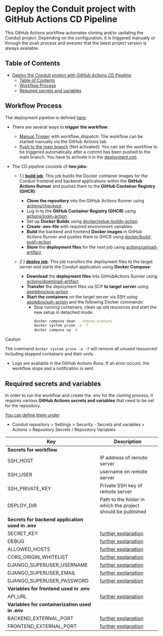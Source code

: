 # Deploy the Conduit project with GitHub Actions CD Pipeline

This GitHub Actions workflow automates cloning and/or updating the Conduit project. Depending on the configuration, it is triggered manually or through the push process and ensures that the latest project version is always available.

## Table of Contents

- [Deploy the Conduit project with GitHub Actions CD Pipeline](#deploy-the-conduit-project-with-github-actions-cd-pipeline)
  - [Table of Contents](#table-of-contents)
  - [Workflow Process](#workflow-process)
  - [Required secrets and variables](#required-secrets-and-variables)

## Workflow Process

The deployment pipeline is defined [here](./deployment.yml).

* There are several ways to **trigger the workflow**:
  * <ins>Manual Trigger</ins> with workflow_dispatch: The workflow can be started manually via the GitHub Actions tab.
  * <ins>Push to the main branch</ins> [Not activated]: You can set the workflow to be triggered automatically after a commit has been pushed to the main branch. You have to activate it in the [deployment.yml](./deployment.yml).

* The CD pipeline consists of **two jobs**:
  * 1.) <ins>**build job**</ins>: This job builds the Docker container images for the Conduit frontend and backend applications within the **GitHub Actions Runner** and pushes them to the **GitHub Container Registry (GHCR)**:
    * **Clone the repository** into the GitHub Actions Runner using [actions/checkout](https://github.com/actions/checkout).
    * Log in to the **GitHub Container Registry (GHCR)** using [actions/login-action](https://github.com/docker/login-action).
    * Set up **Docker Buildx** using [docker/setup-buildx-action](https://github.com/docker/setup-buildx-action).
    * **Create .env-file** with required environment variables.
    * **Build** the backend and frontend **Docker images** in GitHub Actions Runner and pushes them to GHCR using [docker/build-push-action](https://github.com/docker/build-push-action)
    * **Store** the **deployment files** for the next job using [actions/upload-artifact](https://github.com/actions/upload-artifact)

  * 2.) <ins>**deploy job**</ins>: This job transfers the deployment files to the target server and starts the Conduit application using **Docker Compose**:
    * **Download** the **deployment files** into GitHubActions Runner using [actions/download-artifact](https://github.com/actions/download-artifact)
    * **Transfer** the deployment files via SCP **to target server** using [appleboy/scp-action](https://github.com/appleboy/scp-action)
    * **Start the containers** on the target server via SSH using [appleboy/ssh-action](https://github.com/appleboy/ssh-action) and the following Docker commands:
      * Stop running containers, clean up old resources and start the new setup in detached mode:
        ```bash
        docker compose down --remove-orphans
        docker system prune -a -f
        docker compose up -d
        ```

> [!CAUTION]
> The command `docker system prune -a -f` will remove all unused resources! Including stopped containers and their units.

* Logs are available in the GitHub Actions Runs. If an error occurs, the workflow stops and a notification is sent.

## Required secrets and variables

In order to run the workflow and create the .env for the cloning process, it requires various **GitHub Actions secrets and variables** that need to be set for the repository.  
  
<ins>You can define them under</ins>:
* Conduit repository > Settings > Security - Secrets and variables > Actions > Repository Secrets / Repository Variables

| Key | Description |
| --- | ----------- |
| **Secrets for workflow** | |
| SSH_HOST | IP address of remote server |
| SSH_USER | username on remote server |
| SSH_PRIVATE_KEY | Private SSH key of remote server |
| DEPLOY_DIR | Path to the folder in which the project should be published |
| **Secrets for backend application used in .env** | |
| SECRET_KEY | [further explanation](../../README.md#usage) |
| DEBUG | [further explanation](../../README.md#usage) |
| ALLOWED_HOSTS | [further explanation](../../README.md#usage) |
| CORS_ORIGIN_WHITELIST | [further explanation](../../README.md#usage) |
| DJANGO_SUPERUSER_USERNAME | [further explanation](../../README.md#usage) |
| DJANGO_SUPERUSER_EMAIL | [further explanation](../../README.md#usage) |
| DJANGO_SUPERUSER_PASSWORD | [further explanation](../../README.md#usage) |
| **Variables for frontend used in .env** | |
| API_URL | [further explanation](../../README.md#usage) |
| **Variables for containerization used in .env** | |
| BACKEND_EXTERNAL_PORT | [further explanation](../../README.md#usage) |
| FRONTEND_EXTERNAL_PORT | [further explanation](../../README.md#usage) |
